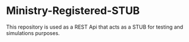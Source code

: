 # Ministry-Registered-STUB
This repository is used as a REST Api that acts as a STUB for testing and simulations purposes.
